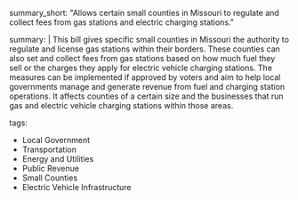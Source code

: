 summary_short: "Allows certain small counties in Missouri to regulate and collect fees from gas stations and electric charging stations."

summary: |
  This bill gives specific small counties in Missouri the authority to regulate and license gas stations within their borders. These counties can also set and collect fees from gas stations based on how much fuel they sell or the charges they apply for electric vehicle charging stations. The measures can be implemented if approved by voters and aim to help local governments manage and generate revenue from fuel and charging station operations. It affects counties of a certain size and the businesses that run gas and electric vehicle charging stations within those areas.

tags:
  - Local Government
  - Transportation
  - Energy and Utilities
  - Public Revenue
  - Small Counties
  - Electric Vehicle Infrastructure

